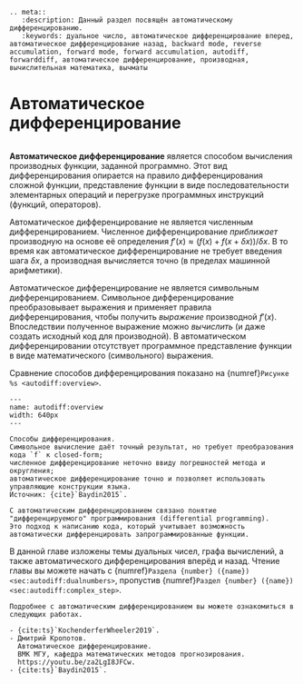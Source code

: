 ```{eval-rst}
.. meta::
   :description: Данный раздел посвящён автоматическому дифференцированию.
   :keywords: дуальное число, автоматическое дифференцирование вперед, автоматическое дифференцирование назад, backward mode, reverse accumulation, forward mode, forward accumulation, autodiff, forwarddiff, автоматическое дифференцирование, производная, вычислительная математика, вычматы
```

# Автоматическое дифференцирование

```{index} дифференцирование; автоматическое
```
**Автоматическое дифференцирование** является способом вычисления производных функции, заданной программно.
Этот вид дифференцирования опирается на правило дифференцирования сложной функции, представление функции в виде последовательности элементарных операций и перегрузке программных инструкций (функций, операторов).

Автоматическое дифференцирование не является численным дифференцированием.
Численное дифференцирование _приближает_ производную на основе её определения $f'(x) \approx (f(x) + f(x + \delta x)) / \delta x$.
В то время как автоматическое дифференцирование не требует введения шага $\delta x$, а производная вычисляется точно (в пределах машинной арифметики).

Автоматическое дифференцирование не является символьным дифференцированием.
Символьное дифференцирование преобразовывает выражения и применяет правила дифференцирования, чтобы получить _выражение_ производной $f'(x)$.
Впоследствии полученное выражение можно _вычислить_ (и даже создать исходный код для производной).
В автоматическом дифференцировании отсутствует программное представление функции в виде математического (символьного) выражения.

Сравнение способов дифференцирования показано на {numref}`Рисунке %s <autodiff:overview>`.

```{figure} static/baydin-2018-diff-approaches-overview.png
---
name: autodiff:overview
width: 640px
---

Способы дифференцирования.
Символьное вычисление даёт точный результат, но требует преобразования кода `f` к closed-form;
численное дифференцирование неточно ввиду погрешностей метода и округления;
автоматическое дифференцирование точно и позволяет использовать управляющие конструкции языка.
Источник: {cite}`Baydin2015`.
```

```{note}
С автоматическим дифференцированием связано понятие "дифференцируемого" программирования (differential programming).
Это подход к написанию кода, который учитывает возможность автоматически дифференцировать запрограммированные функции. 
```

В данной главе изложены темы дуальных чисел, графа вычислений, а также автоматического дифференцирования вперёд и назад.
Чтение главы вы можете начать с {numref}`Раздела {number} ({name}) <sec:autodiff:dualnumbers>`, пропустив {numref}`Раздел {number} ({name}) <sec:autodiff:complex_step>`.

```{tip}
Подробнее с автоматическим дифференцированием вы можете ознакомиться в следующих работах.

- {cite:ts}`KochenderferWheeler2019`.
- Дмитрий Кропотов.
  Автоматическое дифференцирование.
  ВМК МГУ, кафедра математических методов прогнозирования.
  https://youtu.be/za2LgI8JFCw.
- {cite:ts}`Baydin2015`.
```
